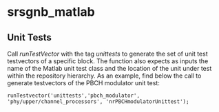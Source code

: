 # srsgnb_matlab

## Unit Tests

Call *runTestVector* with the tag *unittests* to generate the set of unit test testvectors of a specific block. The function also expects as inputs the name of the Matlab unit test class and the location of the unit under test within the repository hierarchy. As an example, find below the call to generate testvectors of the PBCH modulator unit test:

```
runTestvector('unittests','pbch_modulator', 'phy/upper/channel_processors', 'nrPBCHmodulatorUnittest');
```
